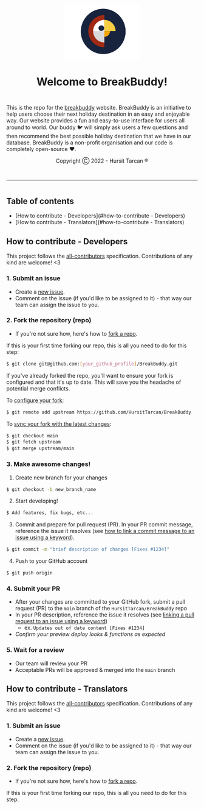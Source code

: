 <div align="center" style="margin-top: 1em; margin-bottom: 3em;">
  <a href="https://ethereum.org"><img alt="BreakBuddy logo" src="./docs/logo.png" alt="ethereum.org" width="200"></a>
  <h1>Welcome to BreakBuddy!</h1>
</div>

This is the repo for the [breakbuddy](https://breakbuddy.be) website. BreakBuddy is an initiative to help users choose their next holiday destination in an easy and enjoyable way. Our website provides a fun and easy-to-use interface for users all around to world. Our buddy :bird: will simply ask users a few questions and then recommend the best possible holiday destination that we have in our database. BreakBuddy is a non-profit organisation and our code is completely open-source :heart:.

<div align="center" style="margin-top: 1em; margin-bottom: 3em;">
  Copyright Ⓒ 2022 - Hursit Tarcan ®
</div>

<hr style="margin-top: 3em; margin-bottom: 3em;">

## Table of contents

- [How to contribute - Developers](#how-to-contribute - Developers)
- [How to contribute - Translators](#how-to-contribute - Translators)

## How to contribute - Developers

This project follows the [all-contributors](https://allcontributors.org/docs/en/overview) specification. Contributions of any kind are welcome! <3

### 1. Submit an issue

- Create a [new issue](https://github.com/HUrsitTarcan/BreakBuddy/issues/new/choose).
- Comment on the issue (if you'd like to be assigned to it) - that way our team can assign the issue to you.

### 2. Fork the repository (repo)

- If you're not sure how, here's how to [fork a repo](https://help.github.com/en/articles/fork-a-repo).

If this is your first time forking our repo, this is all you need to do for this step:

```sh
$ git clone git@github.com:[your_github_profile]/BreakBuddy.git
```
If you've already forked the repo, you'll want to ensure your fork is configured and that it's up to date. This will save you the headache of potential merge conflicts.

To [configure your fork](https://docs.github.com/en/github/collaborating-with-issues-and-pull-requests/configuring-a-remote-for-a-fork):

```sh
$ git remote add upstream https://github.com/HursitTarcan/BreakBuddy
```

To [sync your fork with the latest changes](https://docs.github.com/en/github/collaborating-with-issues-and-pull-requests/syncing-a-fork):

```sh
$ git checkout main
$ git fetch upstream
$ git merge upstream/main
```
### 3. Make awesome changes!

1. Create new branch for your changes

```sh
$ git checkout -b new_branch_name
```

2. Start developing!

```sh
$ Add features, fix bugs, etc... 
```

3. Commit and prepare for pull request (PR). In your PR commit message, reference the issue it resolves (see [how to link a commit message to an issue using a keyword](https://docs.github.com/en/free-pro-team@latest/github/managing-your-work-on-github/linking-a-pull-request-to-an-issue#linking-a-pull-request-to-an-issue-using-a-keyword)).

```sh
$ git commit -m "brief description of changes [Fixes #1234]"
```

4. Push to your GitHub account

```sh
$ git push origin
```

### 4. Submit your PR

- After your changes are committed to your GitHub fork, submit a pull request (PR) to the `main` branch of the `HursitTarcan/BreakBuddy` repo
- In your PR description, reference the issue it resolves (see [linking a pull request to an issue using a keyword](https://docs.github.com/en/free-pro-team@latest/github/managing-your-work-on-github/linking-a-pull-request-to-an-issue#linking-a-pull-request-to-an-issue-using-a-keyword))
  - ex. `Updates out of date content [Fixes #1234]`
- _Confirm your preview deploy looks & functions as expected_

### 5. Wait for a review

- Our team will review your PR
- Acceptable PRs will be approved & merged into the `main` branch





## How to contribute - Translators

This project follows the [all-contributors](https://allcontributors.org/docs/en/overview) specification. Contributions of any kind are welcome! <3

### 1. Submit an issue

- Create a [new issue](https://github.com/HUrsitTarcan/BreakBuddy/issues/new/choose).
- Comment on the issue (if you'd like to be assigned to it) - that way our team can assign the issue to you.

### 2. Fork the repository (repo)

- If you're not sure how, here's how to [fork a repo](https://help.github.com/en/articles/fork-a-repo).

If this is your first time forking our repo, this is all you need to do for this step:
